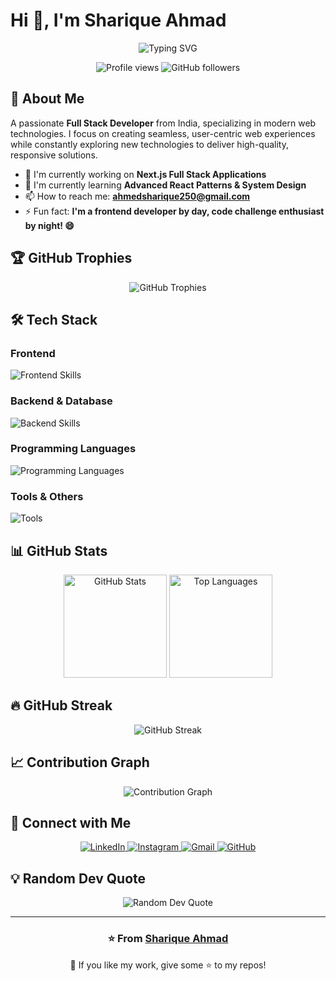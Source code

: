 # Hi 👋, I'm Sharique Ahmad

<div align="center">
  <img src="https://readme-typing-svg.herokuapp.com?font=Fira+Code&pause=1000&color=2E9EF7&center=true&vCenter=true&width=435&lines=Frontend+Developer+from+India;React+%26+Next.js+Enthusiast;Full+Stack+Developer;Always+learning+new+things" alt="Typing SVG" />
</div>

<p align="center">
  <img src="https://komarev.com/ghpvc/?username=elmetador20&label=Profile%20views&color=0e75b6&style=flat" alt="Profile views" />
  <img src="https://img.shields.io/github/followers/elmetador20?label=Followers&style=social" alt="GitHub followers" />
</p>

## 🚀 About Me

A passionate **Full Stack Developer** from India, specializing in modern web technologies. I focus on creating seamless, user-centric web experiences while constantly exploring new technologies to deliver high-quality, responsive solutions.

- 🔭 I'm currently working on **Next.js Full Stack Applications**
- 🌱 I'm currently learning **Advanced React Patterns & System Design**
- 📫 How to reach me: **ahmedsharique250@gmail.com**
- ⚡ Fun fact: **I'm a frontend developer by day, code challenge enthusiast by night! 😄**

## 🏆 GitHub Trophies

<p align="center">
  <img src="https://github-profile-trophy.vercel.app/?username=elmetador20&theme=darkhub&no-frame=false&no-bg=false&margin-w=4&row=1" alt="GitHub Trophies" />
</p>

## 🛠️ Tech Stack

### Frontend
<p align="left">
  <img src="https://skillicons.dev/icons?i=html,css,js,react,nextjs,tailwind,bootstrap" alt="Frontend Skills" />
</p>

### Backend & Database
<p align="left">
  <img src="https://skillicons.dev/icons?i=nodejs,express,mongodb,python" alt="Backend Skills" />
</p>

### Programming Languages
<p align="left">
  <img src="https://skillicons.dev/icons?i=javascript,python,java,c" alt="Programming Languages" />
</p>

### Tools & Others
<p align="left">
  <img src="https://skillicons.dev/icons?i=git,github,vscode,figma" alt="Tools" />
</p>

## 📊 GitHub Stats

<div align="center">
  <img src="https://github-readme-stats.vercel.app/api?username=elmetador20&show_icons=true&theme=tokyonight&hide_border=true&count_private=true" alt="GitHub Stats" height="165" />
  <img src="https://github-readme-stats.vercel.app/api/top-langs/?username=elmetador20&layout=compact&theme=tokyonight&hide_border=true" alt="Top Languages" height="165" />
</div>

## 🔥 GitHub Streak

<!-- Try these different streak services - uncomment one that works -->

<!-- Option 1: DenverCoder1's streak stats -->
<div align="center">
  <img src="https://streak-stats.demolab.com?user=elmetador20&theme=tokyonight&hide_border=true" alt="GitHub Streak" />
</div>

<!-- Option 2: Alternative URL format -->
<!-- 
<div align="center">
  <img src="https://github-readme-streak-stats.herokuapp.com?user=elmetador20&theme=tokyonight&hide_border=true" alt="GitHub Streak Alt" />
</div>
-->

<!-- Option 3: Different theme approach -->
<!-- 
<div align="center">
  <img src="https://streak-stats.demolab.com?user=elmetador20&theme=dark&hide_border=true&background=1A1B27&ring=70A5FD&fire=BF91F3&currStreakLabel=70A5FD" alt="GitHub Streak Custom" />
</div>
-->

<!-- Option 4: If all streak services fail, use additional stats instead -->
<!--
<div align="center">
  <img src="https://github-readme-stats.vercel.app/api?username=elmetador20&show_icons=true&theme=tokyonight&hide_border=true&include_all_commits=true&count_private=true&custom_title=GitHub%20Activity" alt="GitHub Activity Stats" height="180" />
</div>
-->

## 📈 Contribution Graph

<div align="center">
  <img src="https://github-readme-activity-graph.vercel.app/graph?username=elmetador20&theme=tokyo-night&hide_border=true&bg_color=1a1b27&color=70a5fd&line=bf91f3&point=38bdae" alt="Contribution Graph" />
</div>

<!-- Alternative contribution graph -->
<!--
<div align="center">
  <img src="https://github-readme-activity-graph.cyclic.app/graph?username=elmetador20&theme=tokyo-night&hide_border=true" alt="Contribution Graph Alternative" />
</div>
-->

## 🤝 Connect with Me

<div align="center">
  <a href="https://www.linkedin.com/in/sharique-ahmed-118861241/" target="_blank">
    <img src="https://img.shields.io/badge/LinkedIn-0077B5?style=for-the-badge&logo=linkedin&logoColor=white" alt="LinkedIn" />
  </a>
  <a href="https://instagram.com/_shariqueahmad_" target="_blank">
    <img src="https://img.shields.io/badge/Instagram-E4405F?style=for-the-badge&logo=instagram&logoColor=white" alt="Instagram" />
  </a>
  <a href="mailto:ahmedsharique250@gmail.com">
    <img src="https://img.shields.io/badge/Gmail-D14836?style=for-the-badge&logo=gmail&logoColor=white" alt="Gmail" />
  </a>
  <a href="https://github.com/elmetador20" target="_blank">
    <img src="https://img.shields.io/badge/GitHub-100000?style=for-the-badge&logo=github&logoColor=white" alt="GitHub" />
  </a>
</div>

## 💡 Random Dev Quote

<div align="center">
  <img src="https://quotes-github-readme.vercel.app/api?type=horizontal&theme=tokyonight" alt="Random Dev Quote" />
</div>

---

<div align="center">
  <h3>⭐️ From <a href="https://github.com/elmetador20">Sharique Ahmad</a></h3>
  <p>💙 If you like my work, give some ⭐️ to my repos!</p>
</div>
